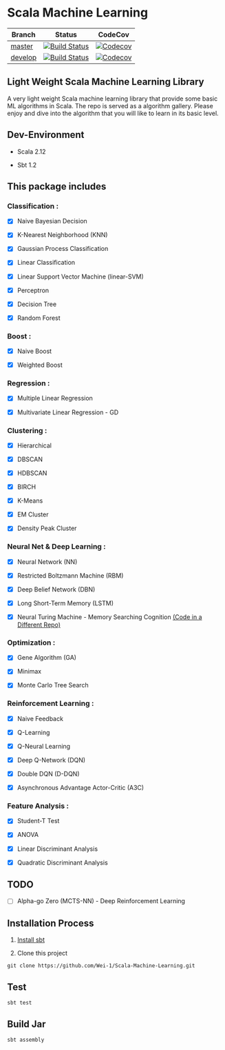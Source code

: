 # Scala Machine Learning

Branch | Status | CodeCov
-|-|-
[master](https://github.com/wei-1/scala-machine-learning/tree/master) | [![Build Status](https://travis-ci.org/Wei-1/Scala-Machine-Learning.svg?branch=master)](https://travis-ci.org/Wei-1/Scala-Machine-Learning) | [![Codecov](https://codecov.io/gh/wei-1/scala-machine-learning/branch/master/graph/badge.svg)](https://codecov.io/gh/wei-1/scala-machine-learning)
[develop](https://github.com/wei-1/scala-machine-learning/tree/develop) | [![Build Status](https://travis-ci.org/Wei-1/Scala-Machine-Learning.svg?branch=develop)](https://travis-ci.org/Wei-1/Scala-Machine-Learning) | [![Codecov](https://codecov.io/gh/wei-1/scala-machine-learning/branch/develop/graph/badge.svg)](https://codecov.io/gh/wei-1/scala-machine-learning)


## Light Weight Scala Machine Learning Library

A very light weight Scala machine learning library that provide some basic ML algorithms in Scala. The repo is served as a algorithm gallery. Please enjoy and dive into the algorithm that you will like to learn in its basic level.


## Dev-Environment

- Scala 2.12

- Sbt 1.2


## This package includes

### Classification :

- [x] Naive Bayesian Decision

- [x] K-Nearest Neighborhood (KNN)

- [x] Gaussian Process Classification

- [x] Linear Classification

- [x] Linear Support Vector Machine (linear-SVM)

- [x] Perceptron

- [x] Decision Tree

- [x] Random Forest

### Boost :

- [x] Naive Boost

- [x] Weighted Boost

### Regression :

- [x] Multiple Linear Regression

- [x] Multivariate Linear Regression - GD

### Clustering :

- [x] Hierarchical

- [x] DBSCAN

- [x] HDBSCAN

- [x] BIRCH

- [x] K-Means

- [x] EM Cluster

- [x] Density Peak Cluster

### Neural Net & Deep Learning :

- [x] Neural Network (NN)

- [x] Restricted Boltzmann Machine (RBM)

- [x] Deep Belief Network (DBN)

- [x] Long Short-Term Memory (LSTM)

- [x] Neural Turing Machine - Memory Searching Cognition [(Code in a Different Repo)](https://github.com/Wei-1/Scala-NTM)

### Optimization :

- [x] Gene Algorithm (GA)

- [x] Minimax

- [x] Monte Carlo Tree Search

### Reinforcement Learning :

- [x] Naive Feedback

- [x] Q-Learning

- [x] Q-Neural Learning

- [x] Deep Q-Network (DQN)

- [x] Double DQN (D-DQN)

- [x] Asynchronous Advantage Actor-Critic (A3C)

### Feature Analysis :

- [x] Student-T Test

- [x] ANOVA

- [x] Linear Discriminant Analysis

- [x] Quadratic Discriminant Analysis


## TODO

- [ ] Alpha-go Zero (MCTS-NN) - Deep Reinforcement Learning


## Installation Process

1. [Install sbt](https://www.scala-sbt.org/download.html)

2. Clone this project

```
git clone https://github.com/Wei-1/Scala-Machine-Learning.git
```


## Test

    sbt test


## Build Jar

    sbt assembly
